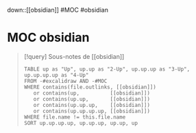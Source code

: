 down::[[obsidian]]
#MOC #obsidian
# MOC obsidian

> [!query] Sous-notes de [[obsidian]]
> ```dataview
> TABLE up as "Up", up.up as "2-Up", up.up.up as "3-Up", up.up.up.up as "4-Up"
> FROM -#excalidraw AND -#MOC
> WHERE contains(file.outlinks, [[obsidian]])
>    or contains(up,          [[obsidian]])
>    or contains(up.up,       [[obsidian]])
>    or contains(up.up.up,    [[obsidian]])
>    or contains(up.up.up.up, [[obsidian]])
> WHERE file.name != this.file.name
> SORT up.up.up.up, up.up.up, up.up, up
> ```

